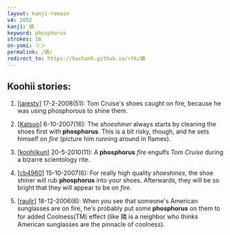```yaml
---
layout: kanji-remain
v4: 2052
kanji: 燐
keyword: phosphorus
strokes: 16
on-yomi: リン
permalink: /燐/
redirect_to: https://hochanh.github.io/rtk/燐
---
```


## Koohii stories: 

1) [<a href="http://kanji.koohii.com/profile/jaresty">jaresty</a>] 17-2-2008(51): Tom Cruise&#039;s shoes caught on fire, because he was using phosphorous to shine them.

2) [<a href="http://kanji.koohii.com/profile/Katsuo">Katsuo</a>] 6-10-2007(16): The <em>shoeshiner</em> always starts by cleaning the shoes first with<strong> phosphorus</strong>. This is a bit risky, though, and he sets himself on <em>fire</em> (picture him running around in flames).

3) [<a href="http://kanji.koohii.com/profile/koohiikun">koohiikun</a>] 20-5-2010(11): A<strong> phosphorus</strong> <em>fire</em> engulfs <em>Tom Cruise</em> during a bizarre scientology rite.

4) [<a href="http://kanji.koohii.com/profile/cb4960">cb4960</a>] 15-10-2007(6): For really high quality <em>shoeshines</em>, the shoe shiner will rub <strong>phosphorus</strong> into your shoes. Afterwards, they will be so bright that they will appear to be on <em>fire</em>.

5) [<a href="http://kanji.koohii.com/profile/raulir">raulir</a>] 18-12-2006(6): When you see that someone&#039;s American sunglasses are on fire, he&#039;s probably put some<strong> phosphorus</strong> on them to for added Coolness(TM) effect (like 隣 is a neighbor who thinks American sunglasses are the pinnacle of coolness).


